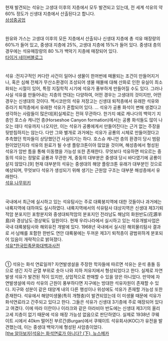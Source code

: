 
현재 발견되는 석유는 고생대 이후의 지층에서 모두 발견되고 있는데, 전 세계 석유의 약 60% 정도가 신생대 지층에서 산출된다고 합니다.  
[삼성중공업](https://blog.samsungshi.com/443)
#
원유와 가스는 고생대 이후의 모든 지층에서 산출되나 신생대 지층에 총 석유 매장량의 60%가 들어 있고, 중생대 지층에 25%, 고생대 지층에 15%가 들어 있다.
중생대 층의 경우에는 석유매장량의 80 %가 백악기 지층에 매장되어 있다.  
[타이거,네이버블로그](https://m.blog.naver.com/PostView.naver?isHttpsRedirect=true&amp;blogId=daphnech&amp;logNo=60018995470)
#
석유
:전지구적인 커다란 사건이 일어나 생물이 한꺼번에 매몰되는 조건이 만들어지거나, 혹은 심해 전체가 무산소환경이 조성되어 생물 매몰에 대해 산화로 인한 유실이 최소화되는 시절이 있어, 특정 지질학적 시기에 석유가 풍부하게 만들어질 수도 있다. 그러나 사실 석유를 만들어내는 지층의 연대는 다양하여, 어떤 경우는 고생대의 것이지만, 어떤 경우는 신생대의 것이다. 멕시코만의 석유 저장고는 신생대 퇴적층에서 유래한 석유와 쥬라기 퇴적층에서 유래한 석유가 혼합되어 있다.
...
석유가 공룡 화석이 변해 생겼다고 생각하는 사람들이 많은데[8]실제로는 전혀 무관하다. 한가지 예로 캐나다의 백악기 지층인 호스슈 캐니언 층(Horseshoe Canyon formation)에서는 공룡 화석들도 많이 나오는 데다 석유까지 나오지만, 이는 석유가 공룡에게서 만들어진다는 근거 없는 주장을 뒷받침하지는 않는다. 다만 그와 별개로 과거에는 석유가 공룡의 시체로 만들어졌다고 추측했던 학자들이 상당했던건 사실이기는 하다. 호스슈 캐니언 층의 환경이 당시 범람원이었던지라 석유의 원료가 될 수생 플랑크톤이야 많았을 것이며, 해성층에서 형성된 석유가 암반 틈을 통해 이동했을 가능성 또한 존재한다.
무엇보다 석유하면 떠오르는 중동의 석유는 정말로 공룡과 무관한 게, 중동의 대부분은 중생대 당시 바다였기에 공룡이 살지 않았다.[9] 현재 대부분의 석유는 중생대의 해양 플랑크톤 유래가 대부분인 것으로 예상되며, 무엇보다 석유가 생성되기 위해 생기는 근원암 구조는 대부분 해성층에서 유래한다.  
[석유,나무위키](https://namu.wiki/w/%EC%84%9D%EC%9C%A0)
#
국내에서 최근에 실시하고 있는 석유탐사는 주로 대륙붕지역에 대한 것들이나 과거에는 내륙지역에 대하여도 실시하였다. 내륙지역에서의 석유탐사 대상지역은 신생대 제3기퇴적암 분포지인 포항분지와 중생대퇴적암의 분포지인 전라남도 해남의 화원반도(花源半島)와 경상남도·경상북도 일원이다.
현재 우리나라에서 실시하고 있는 석유개발사업은 국내 대륙붕탐사와 해외유전 개발에 있다. 1968년 국내에서 실시된 해외물리탐사 결과로 서·남해를 포함한 한반도 연안 대륙붕에는 두꺼운 제3기 퇴적층이 광범위하게 분포되어 있음이 개략적으로 밝혀졌다.  
[석유*한국민족문화대백과사전](https://encykorea.aks.ac.kr/Article/E0028475)
#
① 석유는 화석 연료일까?
자연발생설을 주장한 학자들에 따르면 석유는 운석 충돌 등으로 생긴 지각 균열 부위로 솟아 나와 지하 저유지에서 형성되었다고 한다. 실제로 자연발생 석유가 발견된 적이 있지만, 상업적으로 판매할 수 있을 양은 아니었다.
만약에 자연발생설에 따라 석유의 근원이 풍부하다면 지구에는 방대한 석유자원이 존재할 수 있다. 지구와 성분이 같은 태양계 내의 다른 행성이나 위성에도 석유가 존재할 가능성 또한 존재한다. 석유에서 해양미생물(특히 개형충)이 발견되었는데 이 미생물 때문에 석유가 화석연료라고 간주되고 있다고 한다.
그들은 석유가 신생대 3기층에 주로 매장되어 있다고 여겼다. 이에 따라 이란이나 이라크와 같은 아라비아 반도에는 신생대 제3기의 올리고세 지층이 없기 때문에 석유 매장 가능성 없음으로 판단하였다. 실제로 1938년 쿠웨이트 시에서 40km 떨어진 부르간(Burgan)에서 쿠웨이트 석유회사(KOC)가 유전을 발견했는데, 이는 중생대 백악기에 형성된 사암층이었다.  
[[the 알아보자]석유는 화석연료가 아니다? (下), 뉴스메카](https://www.newsmc.net/news/articleView.html?idxno=1034)